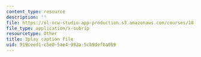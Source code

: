 ```yaml
---
content_type: resource
description: ''
file: https://ol-ocw-studio-app-production.s3.amazonaws.com/courses/18-01sc-single-variable-calculus-fall-2010/919ceed1c5e05ae4992a5cb9defba0b9_60VGKnYBpbg.vtt
file_type: application/x-subrip
resourcetype: Other
title: 3play caption file
uid: 919ceed1-c5e0-5ae4-992a-5cb9defba0b9
---
```


